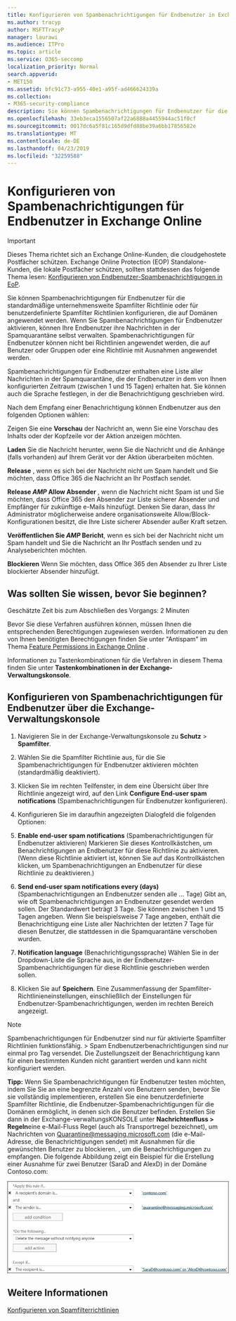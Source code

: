 ```yaml
---
title: Konfigurieren von Spambenachrichtigungen für Endbenutzer in Exchange Online
ms.author: tracyp
author: MSFTTracyP
manager: laurawi
ms.audience: ITPro
ms.topic: article
ms.service: O365-seccomp
localization_priority: Normal
search.appverid:
- MET150
ms.assetid: bfc91c73-a955-40e1-a95f-ad466624339a
ms.collection:
- M365-security-compliance
description: Sie können Spambenachrichtigungen für Endbenutzer für die standardmäßige unternehmensweite Spamfilter Richtlinie oder für benutzerdefinierte Spamfilter Richtlinien konfigurieren, die auf Domänen angewendet werden.
ms.openlocfilehash: 33eb3eca1556507af22a6888a4455944ac51f0cf
ms.sourcegitcommit: 0017dc6a5f81c165d9dfd88be39a6bb17856582e
ms.translationtype: MT
ms.contentlocale: de-DE
ms.lasthandoff: 04/23/2019
ms.locfileid: "32259588"
---
```

# <a name="configure-end-user-spam-notifications-in-exchange-online"></a>Konfigurieren von Spambenachrichtigungen für Endbenutzer in Exchange Online

> [!IMPORTANT]
> Dieses Thema richtet sich an Exchange Online-Kunden, die cloudgehostete Postfächer schützen. Exchange Online Protection (EOP) Standalone-Kunden, die lokale Postfächer schützen, sollten stattdessen das folgende Thema lesen: [Konfigurieren von Endbenutzer-Spambenachrichtigungen in EoP](configure-end-user-spam-notifications-in-eop.md). 
  
Sie können Spambenachrichtigungen für Endbenutzer für die standardmäßige unternehmensweite Spamfilter Richtlinie oder für benutzerdefinierte Spamfilter Richtlinien konfigurieren, die auf Domänen angewendet werden. Wenn Sie Spambenachrichtigungen für Endbenutzer aktivieren, können Ihre Endbenutzer ihre Nachrichten in der Spamquarantäne selbst verwalten. Spambenachrichtigungen für Endbenutzer können nicht bei Richtlinien angewendet werden, die auf Benutzer oder Gruppen oder eine Richtlinie mit Ausnahmen angewendet werden.
  
Spambenachrichtigungen für Endbenutzer enthalten eine Liste aller Nachrichten in der Spamquarantäne, die der Endbenutzer in dem von Ihnen konfigurierten Zeitraum (zwischen 1 und 15 Tagen) erhalten hat. Sie können auch die Sprache festlegen, in der die Benachrichtigung geschrieben wird.
  
Nach dem Empfang einer Benachrichtigung können Endbenutzer aus den folgenden Optionen wählen:

Zeigen Sie eine **Vorschau** der Nachricht an, wenn Sie eine Vorschau des Inhalts oder der Kopfzeile vor der Aktion anzeigen möchten.

**Laden** Sie die Nachricht herunter, wenn Sie die Nachricht und die Anhänge (falls vorhanden) auf Ihrem Gerät vor der Aktion überarbeiten möchten.

**Release** , wenn es sich bei der Nachricht nicht um Spam handelt und Sie möchten, dass Office 365 die Nachricht an Ihr Postfach sendet.

**Release _AMP_ Allow Absender** , wenn die Nachricht nicht Spam ist und Sie möchten, dass Office 365 den Absender zur Liste sicherer Absender und Empfänger für zukünftige e-Mails hinzufügt. Denken Sie daran, dass Ihr Administrator möglicherweise andere organisationsweite Allow/Block-Konfigurationen besitzt, die Ihre Liste sicherer Absender außer Kraft setzen.

**Veröffentlichen Sie _AMP_ Bericht**, wenn es sich bei der Nachricht nicht um Spam handelt und Sie die Nachricht an Ihr Postfach senden und zu Analyseberichten möchten.

**Blockieren** Wenn Sie möchten, dass Office 365 den Absender zu Ihrer Liste blockierter Absender hinzufügt.
  
## <a name="what-do-you-need-to-know-before-you-begin"></a>Was sollten Sie wissen, bevor Sie beginnen?

Geschätzte Zeit bis zum Abschließen des Vorgangs: 2 Minuten
  
Bevor Sie diese Verfahren ausführen können, müssen Ihnen die entsprechenden Berechtigungen zugewiesen werden. Informationen zu den von Ihnen benötigten Berechtigungen finden Sie unter "Antispam" im Thema [Feature Permissions in Exchange Online](http://technet.microsoft.com/library/15073ce1-0917-403b-8839-02a2ebc96e16.aspx) . 
  
Informationen zu Tastenkombinationen für die Verfahren in diesem Thema finden Sie unter **Tastenkombinationen in der Exchange-Verwaltungskonsole**.
  
## <a name="use-the-eac-to-configure-end-user-spam-notifications"></a>Konfigurieren von Spambenachrichtigungen für Endbenutzer über die Exchange-Verwaltungskonsole

1. Navigieren Sie in der Exchange-Verwaltungskonsole zu **Schutz** \> **Spamfilter**.
    
2. Wählen Sie die Spamfilter Richtlinie aus, für die Sie Spambenachrichtigungen für Endbenutzer aktivieren möchten (standardmäßig deaktiviert).
    
3. Klicken Sie im rechten Teilfenster, in dem eine Übersicht über Ihre Richtlinie angezeigt wird, auf den Link **Configure End-user spam notifications** (Spambenachrichtigungen für Endbenutzer konfigurieren). 
    
4. Konfigurieren Sie im daraufhin angezeigten Dialogfeld die folgenden Optionen:
    
1. **Enable end-user spam notifications** (Spambenachrichtigungen für Endbenutzer aktivieren) Markieren Sie dieses Kontrollkästchen, um Benachrichtigungen an Endbenutzer für diese Richtlinie zu aktivieren. (Wenn diese Richtlinie aktiviert ist, können Sie auf das Kontrollkästchen klicken, um Spambenachrichtigungen an Endbenutzer für diese Richtlinie zu deaktivieren.) 
    
2. **Send end-user spam notifications every (days)** (Spambenachrichtigungen an Endbenutzer senden alle ... Tage) Gibt an, wie oft Spambenachrichtigungen an Endbenutzer gesendet werden sollen. Der Standardwert beträgt 3 Tage. Sie können zwischen 1 und 15 Tagen angeben. Wenn Sie beispielsweise 7 Tage angeben, enthält die Benachrichtigung eine Liste aller Nachrichten der letzten 7 Tage für diesen Benutzer, die stattdessen in die Spamquarantäne verschoben wurden. 
    
3. **Notification language** (Benachrichtigungssprache) Wählen Sie in der Dropdown-Liste die Sprache aus, in der Endbenutzer-Spambenachrichtigungen für diese Richtlinie geschrieben werden sollen. 
    
5. Klicken Sie auf **Speichern**. Eine Zusammenfassung der Spamfilter-Richtlinieneinstellungen, einschließlich der Einstellungen für Endbenutzer-Spambenachrichtigungen, werden im rechten Bereich angezeigt.
    
> [!NOTE]
>  Spambenachrichtigungen für Endbenutzer sind nur für aktivierte Spamfilter Richtlinien funktionsfähig. >  Spam Endbenutzerbenachrichtigungen sind nur einmal pro Tag versendet. Die Zustellungszeit der Benachrichtigung kann für einen bestimmten Kunden nicht garantiert werden und kann nicht konfiguriert werden. 
  
 **Tipp:** Wenn Sie Spambenachrichtigungen für Endbenutzer testen möchten, indem Sie Sie an eine begrenzte Anzahl von Benutzern senden, bevor Sie sie vollständig implementieren, erstellen Sie eine benutzerdefinierte Spamfilter Richtlinie, die Endbenutzer-Spambenachrichtigungen für die Domänen ermöglicht, in denen sich die Benutzer befinden. Erstellen Sie dann in der Exchange-verwaltungsKONSOLE unter **Nachrichtenfluss \> Regeln**eine e-Mail-Fluss Regel (auch als Transportregel bezeichnet), um Nachrichten von Quarantine@messaging.microsoft.com (die e-Mail-Adresse, die Benachrichtigungen sendet) mit Ausnahmen für die gewünschten Benutzer zu blockieren. , um die Benachrichtigungen zu empfangen. Die folgende Abbildung zeigt ein Beispiel für die Erstellung einer Ausnahme für zwei Benutzer (SaraD and AlexD) in der Domäne Contoso.com: 
  
![Transportregel zum Testen von Spambenachrichtigungen für Endbenutzer](media/EOP-ESN-testspecificusers.jpg)
  
## <a name="for-more-information"></a>Weitere Informationen

[Konfigurieren von Spamfilterrichtlinien](configure-your-spam-filter-policies.md)
  
